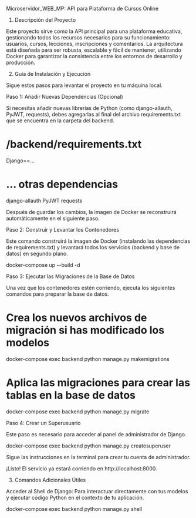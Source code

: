 Microservidor_WEB_MP: API para Plataforma de Cursos Online

1. Descripción del Proyecto

Este proyecto sirve como la API principal para una plataforma educativa, gestionando todos los recursos necesarios para su funcionamiento: usuarios, cursos, lecciones, inscripciones y comentarios. La arquitectura está diseñada para ser robusta, escalable y fácil de mantener, utilizando Docker para garantizar la consistencia entre los entornos de desarrollo y producción.

2. Guía de Instalación y Ejecución

Sigue estos pasos para levantar el proyecto en tu máquina local.

Paso 1: Añadir Nuevas Dependencias (Opcional)

Si necesitas añadir nuevas librerías de Python (como django-allauth, PyJWT, requests), debes agregarlas al final del archivo requirements.txt que se encuentra en la carpeta del backend.

# /backend/requirements.txt

Django==...
# ... otras dependencias
django-allauth
PyJWT
requests


Después de guardar los cambios, la imagen de Docker se reconstruirá automáticamente en el siguiente paso.

Paso 2: Construir y Levantar los Contenedores

Este comando construirá la imagen de Docker (instalando las dependencias de requirements.txt) y levantará todos los servicios (backend y base de datos) en segundo plano.

docker-compose up --build -d


Paso 3: Ejecutar las Migraciones de la Base de Datos

Una vez que los contenedores estén corriendo, ejecuta los siguientes comandos para preparar la base de datos.

# Crea los nuevos archivos de migración si has modificado los modelos
docker-compose exec backend python manage.py makemigrations

# Aplica las migraciones para crear las tablas en la base de datos
docker-compose exec backend python manage.py migrate


Paso 4: Crear un Superusuario

Este paso es necesario para acceder al panel de administrador de Django.

docker-compose exec backend python manage.py createsuperuser


Sigue las instrucciones en la terminal para crear tu cuenta de administrador.

¡Listo! El servicio ya estará corriendo en http://localhost:8000.

3. Comandos Adicionales Útiles

Acceder al Shell de Django: Para interactuar directamente con tus modelos y ejecutar código Python en el contexto de tu aplicación.

docker-compose exec backend python manage.py shell
